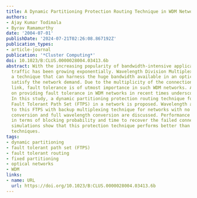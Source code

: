 ```yaml
---
title: A Dynamic Partitioning Protection Routing Technique in WDM Networks
authors:
- Ajay Kumar Todimala
- Byrav Ramamurthy
date: '2004-07-01'
publishDate: '2024-07-21T02:26:08.867192Z'
publication_types:
- article-journal
publication: '*Cluster Computing*'
doi: 10.1023/B:CLUS.0000028004.03413.6b
abstract: With the increasing popularity of bandwidth-intensive applications, network
  traffic has been growing exponentially. Wavelength Division Multiplexing (WDM) is
  a technique that can harness the huge bandwidth available in an optical fiber to
  satisfy the network demand. Due to the multiplicity of the connections on any single
  link, fault tolerance is of utmost importance in such WDM networks. Active research
  on providing fault tolerance in WDM networks in recent times underscores its significance.
  In this study, a dynamic partitioning protection routing technique for routing a
  Fault Tolerant Path Set (FTPS) in a network is proposed. Wavelength assignment schemes
  to this FTPS with backup multiplexing technique for networks with no wavelength
  conversion and full wavelength conversion are discussed. Performance is measured
  in terms of blocking probability and time to recover the failed connections. Our
  simulations show that this protection technique performs better than other proposed
  techniques.
tags:
- dynamic partitioning
- fault tolerant path set (FTPS)
- fault tolerant routing
- fixed partitioning
- optical networks
- WDM
links:
- name: URL
  url: https://doi.org/10.1023/B:CLUS.0000028004.03413.6b
---
```

